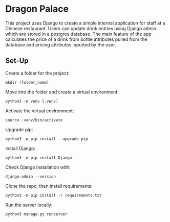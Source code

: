 # Dragon Palace

This project uses Django to create a simple internal application for staff at a Chinese restaurant. Users can update drink entries using Django admin which are stored in a postgres database. The main feature of the app calculates the price of a drink from bottle attributes pulled from the database and pricing attributes inputted by the user.

## Set-Up

Create a folder for the project:
```
mkdir [folder_name]
```
Move into the folder and create a virtual environment:
```
python3 -m venv [.venv]
```
Activate the virtual environment:
```
source .venv/bin/activate
```
Upgrade pip:
```
python3 -m pip install --upgrade pip
```
Install Django:
```
python3 -m pip install Django
```
Check Django installation with:
```
django-admin --version
```
Clone the repo, then install requirements:
```
python3 -m pip install -r requirements.txt
```
Run the server locally:
```
python3 manage.py runserver
```
